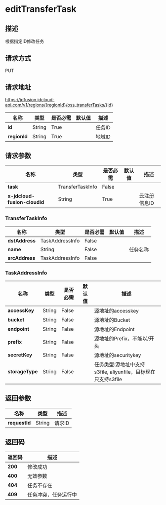 # editTransferTask


## 描述
根据指定ID修改任务

## 请求方式
PUT

## 请求地址
https://jdfusion.jdcloud-api.com/v1/regions/{regionId}/oss_transferTasks/{id}

|名称|类型|是否必需|默认值|描述|
|---|---|---|---|---|
|**id**|String|True| |任务ID|
|**regionId**|String|True| |地域ID|

## 请求参数
|名称|类型|是否必需|默认值|描述|
|---|---|---|---|---|
|**task**|TransferTaskInfo|False| | |
|**x-jdcloud-fusion-cloudid**|String|True| |云注册信息ID|

### TransferTaskInfo
|名称|类型|是否必需|默认值|描述|
|---|---|---|---|---|
|**dstAddress**|TaskAddressInfo|False| | |
|**name**|String|False| |任务名称|
|**srcAddress**|TaskAddressInfo|False| | |
### TaskAddressInfo
|名称|类型|是否必需|默认值|描述|
|---|---|---|---|---|
|**accessKey**|String|False| |源地址的accesskey|
|**bucket**|String|False| |源地址的Bucket|
|**endpoint**|String|False| |源地址的Endpoint|
|**prefix**|String|False| |源地址的Prefix，不能以/开头|
|**secretKey**|String|False| |源地址的securitykey|
|**storageType**|String|False| |任务类型:源地址中支持 s3file, aliyunfile，目标现在只支持s3file|

## 返回参数
|名称|类型|描述|
|---|---|---|
|**requestId**|String|请求ID|


## 返回码
|返回码|描述|
|---|---|
|**200**|修改成功|
|**400**|无效参数|
|**404**|任务不存在|
|**409**|任务冲突，任务运行中|
